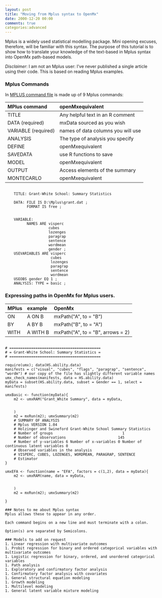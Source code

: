 ```yaml
---
layout: post
title: "Moving from Mplus syntax to OpenMx"
date: 2000-12-20 00:00
comments: true
categories:advanced 
---
```


<a name="top"></a>

Mplus is a widely used statistical modelling package. Mini opening excuses, therefore, will be familiar with this syntax.
The purpose of this tutorial is to show how to translate your knowledge of the text-based in Mplus syntax into OpenMx path-based models.

*Disclaimer*: I am not an Mplus user: I've never published a single article using their code. This is based on reading Mplus examples.
 
### Mplus Commands

In [MPLUS command file](http://www.statmodel.com/language.html) is made up of 9 Mplus commands:

| MPlus command       | openMxequivalent                   |
|:--------------------|:-----------------------------------|
| TITLE               | Any helpful text in an R comment   |
| DATA (required)     | mxData sourced as you wish         |
| VARIABLE (required) | names of data columns you will use |
| ANALYSIS            | The type of analysis you specify   |
| DEFINE              | openMxequivalent                   |
| SAVEDATA            | use R functions to save            |
| MODEL               | openMxequivalent                   |
| OUTPUT              | Access elements of the summary     |
| MONTECARLO          | openMxequivalent                   |


```splus
    
    TITLE: Grant-White School: Summary Statistics
    
    DATA: FILE IS D:\Mplus\grant.dat ;
          FORMAT IS free ;
    
    
    VARIABLE:
          NAMES ARE visperc
    	            cubes
    				lozenges
    				paragrap
    				sentence
    				wordmean
    				gender ;
    USEVARIABLES ARE visperc
                     cubes
                     lozenges
                     paragrap
      				 sentence
    				 wordmean
    USEOBS gender EQ 1 ;
    ANALYSIS: TYPE = basic ;

```

### Expressing paths in OpenMx for Mplus users.

| MPlus | example  | OpenMx                            |
|:------|:---------|:----------------------------------|
| ON    | A ON B   | mxPath("A", to = "B")             |
| BY    | A BY B   | mxPath("B", to = "A")             |
| WITH  | A WITH B | mxPath("A", to = "B", arrows = 2) |


```splus

# ==========================================
# = Grant-White School: Summary Statistics =
# ==========================================

require(umx); data(HS.ability.data)
manifests = c("visual", "cubes", "flags", "paragrap", "sentence", "wordm") # our copy of the file has slightly different variable names
umx_check_names(manifests, data = HS.ability.data)
myData = subset(HS.ability.data, subset = Gender == 1, select = manifests)

umxBasic <- function(myData){
	m2 <- umxRAM("Grant_White Summary", data = myData,
	
	
	)
	m2 = mxRun(m2); umxSummary(m2)
	# SUMMARY OF ANALYSIS
	# Mplus VERSION 1.04
	# Holzinger and Swineford Grant-White School Summary Statistics
	# Number of groups                                1
	# Number of observations                        145
	# Number of y-variables 6 Number of x-variables 0 Number of continuous latent variables 0
	# Observed variables in the analysis
	# VISPERC, CUBES, LOZENGES, WORDMEAN, PARAGRAP, SENTENCE
	# Estimator		
}

umxEFA <- function(name = "EFA", factors = c(1,2), data = myData){
	m2 <- umxRAM(name, data = myData,
	
	
	)
	m2 = mxRun(m2); umxSummary(m2)
	
}

### Notes to me about Mplus syntax
Mplus allows these to appear in any order.

Each command begins on a new line and must terminate with a colon.

Option(s) are separated by Semicolons.

### Models to add on request
1. Linear regression with multivariate outcomes
1. Probit regression for binary and ordered categorical variables with multivariate outcomes
1. Logistic regression for binary, ordered, and unordered categorical variables
1. Path analysis
1. Exploratory and confirmatory factor analysis
1. Confirmatory factor analysis with covariates
1. General structural equation modeling
1. Growth modeling
1. Multilevel modeling
1. General latent variable mixture modeling

```
